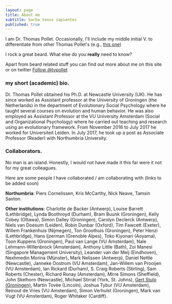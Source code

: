 ```yaml
---
layout: page
title: About me
subtitle: barba tenus sapientes
published: true
---
```


I am Dr. Thomas Pollet. Occasionally, I'll include my middle initial V. to differentiate from other Thomas Pollet's (e.g., [this one](https://www.linkedin.com/in/thomaspollet/?ppe=1))

I rock a great beard. What else do you **really** need to know? 

Apart from beard related stuff you can find out more about me on this site or on twitter <a href="https://twitter.com/tvpollet?ref_src=twsrc%5Etfw" class="twitter-follow-button" data-show-count="false">Follow @tvpollet</a><script async src="//platform.twitter.com/widgets.js" charset="utf-8"></script>

### my short (academic) bio.

Dr. Thomas Pollet obtained his Ph.D. at Newcastle University (UK). He has since worked as Assistant professor at the University of Groningen (the Netherlands) in the department of Evolutionary Social Psychology where he taught several courses on evolution and human behavior. He was also employed as Assistant Professor at the VU University Amsterdam (Social and Organizational Psychology) where he carried out teaching and research using an evolutionary framework. From November 2016 to July 2017 he worked for Universiteit Leiden. In July 2017, he took up a post as Associate Professor (Reader) with Northumbria University.

### Collaborators.

No man is an island. Honestly, I would not have made it this far were it not for my great colleagues.

Here are some people I have collaborated / am collaborating with (links to be added soon)

**Northumbria**: Piers Cornelissen, Kris McCarthy, Nick Neave, Tamsin Saxton.

**Other institutions**: Charlotte de Backer (Antwerp), Louise Barrett (Lethbridge), Lynda Boothroyd (Durham), Bram Buunk (Groningen), Kelly Cobey (Ottawa), Simon Dalley (Groningen), Carolyn Declerck (Antwerp), Niels van Doesum (Leiden), Robin Dunbar (Oxford), Tim Fawcett (Exeter), Willem Frankenhuis (Nijmegen), Ton Groothuis (Groningen), Peter Henzi (Lethbridge), Hans Ijzerman (Grenoble Alpes), Toko Kiyonari (Aoyama), Toon Kuppens (Groningen),  Paul van Lange (VU Amsterdam), Nale Lehmann-Willenbrock (Amsterdam), Anthony Little (Bath), Zoi Manesi (Singapore Management University), Leander van der Meij (Eindhoven), Nexhmedin Morina (Münster), Mark Nelissen (Antwerp), Daniel Nettle (Newcastle), Janneke Oostrom (VU Amsterdam), Jan-Willem van Prooijen (VU Amsterdam), Ian Rickard (Durham), S. Craig Roberts (Stirling), Sam Roberts (Chester), Richard Ronay (Amsterdam), Mirre Simons (Sheffield), John Skelhorn (Newcastle), Michael Stirrat (York, St. Johns), [Gert Stulp (Groningen)](https://gertstulp.github.io/), Martin Tovée (Lincoln), Joshua Tybur (VU Amsterdam), Reinout de Vries (VU Amsterdam), Simon Verhulst (Groningen), Mark van Vugt (VU Amsterdam), Roger Whitaker (Cardiff).
